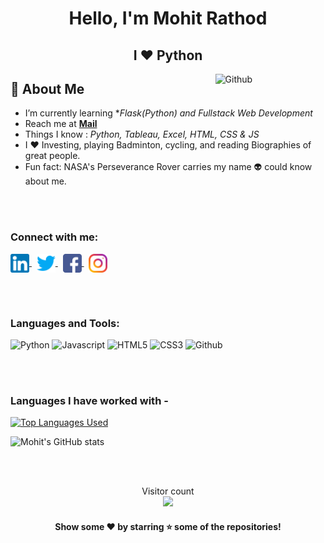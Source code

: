 <h1 align="center">Hello, I'm Mohit Rathod</h1>
<h2 align="center">I ❤️ Python</h2>

<img width="35%" align="right" alt="Github" src="https://user-images.githubusercontent.com/48678280/88862734-4903af80-d201-11ea-968b-9c939d88a37c.gif"/>

## 🧐 About Me
- I’m currently learning **Flask(Python) and Fullstack Web Development*
- Reach me at **<a href="mailto:mohitrathod.ca@gmail.com" target="blank">Mail</a>**
- Things I know : <i> Python, Tableau, Excel, HTML, CSS & JS </i>
- I ❤️ Investing, playing Badminton, cycling, and reading Biographies of great people.
- Fun fact: NASA's Perseverance Rover carries my name 👽 could know about me.

<br><br>

<h3 align="left">Connect with me:</h3>
<p align="left">
    <a href="https://www.linkedin.com/in/mohit-rathod-4b3599192//" target="blank">
      <img align="center" src="img/linkedin.png" alt="LinkedIn : @mohit-rathod-4b3599192" height="30" width="30" />
    </a>&nbsp
    <a href="https://twitter.com/mohitrathod07">
      <img align="center" src="img/twitter.png" alt="Twitter : @mohitrathod07" width="30" height="30"/>
    </a>&nbsp
    <a href="https://www.facebook.com/mohitrathod07" target="blank">
      <img align="center" src="img/facebook.png" alt="Facebook : @mohitrathod07" height="30" width="30" />
    </a>&nbsp
    <a href="https://www.instagram.com/mohit_rathod_07/" target="blank">
      <img align="center" src="img/instagram.png" alt="Instagram : @mohit_rathod_07" height="30" width="30" />
    </a>
</p>
<br><br>

<h3 align="left">Languages and Tools:</h3>
<p align="left">
    <img src="https://img.shields.io/badge/Python-14354C?style=for-the-badge&logo=python&logoColor=white" alt="Python" height="30"/>
    <img src="https://img.shields.io/badge/JavaScript-323330?style=for-the-badge&logo=javascript&logoColor=F7DF1E" alt="Javascript" height="30"/>
    <img src="https://img.shields.io/badge/HTML5-E34F26?style=for-the-badge&logo=html5&logoColor=white" alt="HTML5" height="30"/>
    <img src="https://img.shields.io/badge/CSS3-1572B6?style=for-the-badge&logo=css3&logoColor=white" alt="CSS3" height="30"/>
    <img src="https://img.shields.io/badge/GitHub-100000?style=for-the-badge&logo=github&logoColor=white" alt="Github" height="30"/>
</p>
<br><br>

### Languages I have worked with -

[![Top Languages Used](https://github-readme-stats.vercel.app/api/top-langs/?username=mohitrathod7&layout=compact)](https://github.com/anuraghazra/github-readme-stats)

![Mohit's GitHub stats](https://github-readme-stats.vercel.app/api?username=mohitrathod7&show_icons=true&bg_color=30,e96443,904e95&title_color=fff&text_color=fff&count_private=true&include_all_commits=true)

<br><br>

<p align="center">Visitor count<br><img src="https://profile-counter.glitch.me/mohitrathod7/count.svg"/></p>

<h4 align="center">Show some ❤️ by starring ⭐ some of the repositories!</h4>
